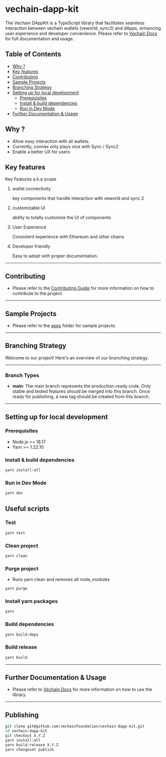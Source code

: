 # vechain-dapp-kit

The Vechain DAppKit is a TypeScript library that facilitates seamless interaction between vechain wallets (veworld, sync2)
and dApps, enhancing user experience and developer convenience. Please refer to [Vechain Docs](https://docs.vechain.org/developer-resources/sdks-and-providers/dapp-kit) for full documentation and usage.

## Table of Contents

-   [Why ?](#why-)
-   [Key features](#key-features)
-   [Contributing](#contributing)
-   [Sample Projects](#sample-projects)
-   [Branching Strategy](#branching-strategy)
-   [Setting up for local development](#setting-up-for-local-development)
    -   [Prerequisites](#prerequisites)
    -   [Install & build dependencies](#install--build-dependencies)
    -   [Run in Dev Mode](#run-in-dev-mode)
-   [Further Documentation & Usage](#further-documentation--usage)

## Why ?

-   Allow easy interaction with all wallets.
-   Currently, connex only plays nice with Sync / Sync2
-   Enable a better UX for users

## Key features

Key Features a.k.a scope

1. wallet connectivity

    key components that handle interaction with veworld and sync 2

2. customizable UI

    ability to totally customize the UI of components

3. User Experience

    Consistent experience with Ethereum and other chains

4. Developer friendly

    Easy to adopt with proper documentation.

---

## Contributing

-   Please refer to the [Contributing Guide](./CONTRIBUTING.md) for more information on how to contribute to the project.

---

## Sample Projects

-   Please refer to the [apps](./examples) folder for sample projects.

---

## Branching Strategy

Welcome to our project! Here's an overview of our branching strategy.

---

### Branch Types

-   **main**: The main branch represents the production-ready code. Only stable and tested features should be merged into
    this branch. Once ready for publishing, a new tag should be created from this branch.

---

## Setting up for local development

### Prerequisites

-   Node.js >= 18.17
-   Yarn >= 1.22.10

### Install & build dependencies

```bash
yarn install:all
```

### Run in Dev Mode

```bash
yarn dev
```

## Useful scripts

### Test

```bash
yarn test
```

### Clean project

```bash
yarn clean
```

### Purge project

-   Runs yarn clean and removes all node_modules

```bash
yarn purge
```

### Install yarn packages

```bash
yarn
```

### Build dependencies

```bash
yarn build:deps
```

### Build release

```bash
yarn build
```

---

## Further Documentation & Usage

-   Please refer to [Vechain Docs](https://docs.vechain.org/developer-resources/sdks-and-providers) for more information
    on how to use the library.

---

## Publishing

```bash
git clone git@github.com:vechainfoundation/vechain-dapp-kit.git
cd vechain-dapp-kit
git checkout X.Y.Z
yarn install:all
yarn build:release X.Y.Z
yarn changeset publish
```
